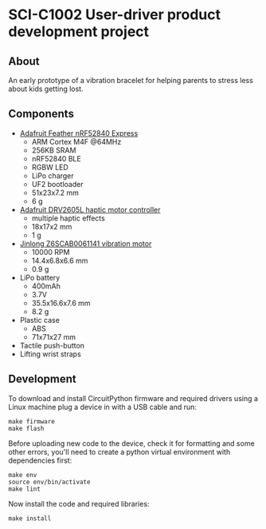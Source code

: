 # SCI-C1002 User-driver product development project

## About

An early prototype of a vibration bracelet for helping parents to
stress less about kids getting lost.

## Components

- [Adafruit Feather nRF52840 Express][nRF52840]
  * ARM Cortex M4F @64MHz
  * 256KB SRAM
  * nRF52840 BLE
  * RGBW LED
  * LiPo charger
  * UF2 bootloader
  * 51x23x7.2 mm
  * 6 g
- [Adafruit DRV2605L haptic motor controller][DRV2605L]
  * multiple haptic effects
  * 18x17x2 mm
  * 1 g
- [Jinlong Z6SCAB0061141 vibration motor][Z6SCAB0061141]
  * 10000 RPM
  * 14.4x6.8x6.6 mm
  * 0.9 g
- LiPo battery
  * 400mAh
  * 3.7V
  * 35.5x16.6x7.6 mm
  * 8.2 g
- Plastic case
  * ABS
  * 71x71x27 mm
- Tactile push-button
- Lifting wrist straps

[nRF52840]: https://www.adafruit.com/product/4062
[DRV2605L]: https://www.adafruit.com/product/2305
[Z6SCAB0061141]: https://vibration-motor.com/products/cylindrical-vibrator-motors/pcb-mount-thru-hole-vibration-motors/z6scab0061141

## Development

To download and install CircuitPython firmware and required drivers using a
Linux machine plug a device in with a USB cable and run:

    make firmware
    make flash

Before uploading new code to the device, check it for formatting and some other
errors, you'll need to create a python virtual environment with dependencies
first:

    make env
    source env/bin/activate
    make lint

Now install the code and required libraries:

    make install
